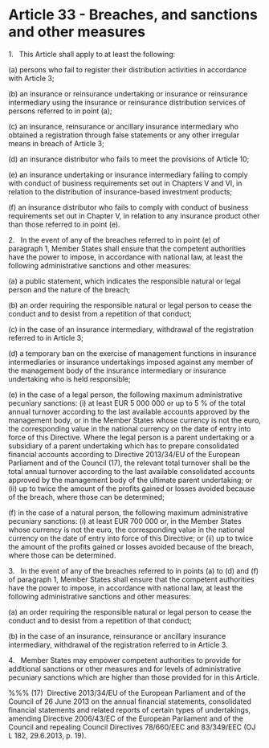 # Article 33 - Breaches, and sanctions and other measures


1.   This Article shall apply to at least the following:

(a) persons who fail to register their distribution activities in accordance with Article 3;

(b) an insurance or reinsurance undertaking or insurance or reinsurance intermediary using the insurance or reinsurance distribution services of persons referred to in point (a);

(c) an insurance, reinsurance or ancillary insurance intermediary who obtained a registration through false statements or any other irregular means in breach of Article 3;

(d) an insurance distributor who fails to meet the provisions of Article 10;

(e) an insurance undertaking or insurance intermediary failing to comply with conduct of business requirements set out in Chapters V and VI, in relation to the distribution of insurance-based investment products;

(f) an insurance distributor who fails to comply with conduct of business requirements set out in Chapter V, in relation to any insurance product other than those referred to in point (e).

2.   In the event of any of the breaches referred to in point (e) of paragraph 1, Member States shall ensure that the competent authorities have the power to impose, in accordance with national law, at least the following administrative sanctions and other measures:

(a) a public statement, which indicates the responsible natural or legal person and the nature of the breach;

(b) an order requiring the responsible natural or legal person to cease the conduct and to desist from a repetition of that conduct;

(c) in the case of an insurance intermediary, withdrawal of the registration referred to in Article 3;

(d) a temporary ban on the exercise of management functions in insurance intermediaries or insurance undertakings imposed against any member of the management body of the insurance intermediary or insurance undertaking who is held responsible;

(e) in the case of a legal person, the following maximum administrative pecuniary sanctions: (i) at least EUR 5 000 000 or up to 5 % of the total annual turnover according to the last available accounts approved by the management body, or in the Member States whose currency is not the euro, the corresponding value in the national currency on the date of entry into force of this Directive. Where the legal person is a parent undertaking or a subsidiary of a parent undertaking which has to prepare consolidated financial accounts according to Directive 2013/34/EU of the European Parliament and of the Council (17), the relevant total turnover shall be the total annual turnover according to the last available consolidated accounts approved by the management body of the ultimate parent undertaking; or (ii) up to twice the amount of the profits gained or losses avoided because of the breach, where those can be determined;

(f) in the case of a natural person, the following maximum administrative pecuniary sanctions: (i) at least EUR 700 000 or, in the Member States whose currency is not the euro, the corresponding value in the national currency on the date of entry into force of this Directive; or (ii) up to twice the amount of the profits gained or losses avoided because of the breach, where those can be determined.

3.   In the event of any of the breaches referred to in points (a) to (d) and (f) of paragraph 1, Member States shall ensure that the competent authorities have the power to impose, in accordance with national law, at least the following administrative sanctions and other measures:

(a) an order requiring the responsible natural or legal person to cease the conduct and to desist from a repetition of that conduct;

(b) in the case of an insurance, reinsurance or ancillary insurance intermediary, withdrawal of the registration referred to in Article 3.

4.   Member States may empower competent authorities to provide for additional sanctions or other measures and for levels of administrative pecuniary sanctions which are higher than those provided for in this Article.

%%% (17)  Directive 2013/34/EU of the European Parliament and of the Council of 26 June 2013 on the annual financial statements, consolidated financial statements and related reports of certain types of undertakings, amending Directive 2006/43/EC of the European Parliament and of the Council and repealing Council Directives 78/660/EEC and 83/349/EEC (OJ L 182, 29.6.2013, p. 19).
